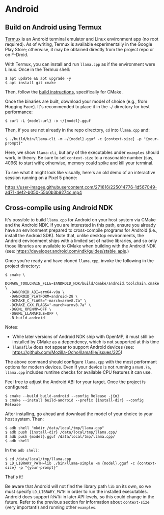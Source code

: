 
# Android

## Build on Android using Termux

[Termux](https://termux.dev/en/) is an Android terminal emulator and Linux environment app (no root required). As of writing, Termux is available experimentally in the Google Play Store; otherwise, it may be obtained directly from the project repo or on F-Droid.

With Termux, you can install and run `llama.cpp` as if the environment were Linux. Once in the Termux shell:

```
$ apt update && apt upgrade -y
$ apt install git cmake
```

Then, follow the [build instructions](https://github.com/ggml-org/llama.cpp/blob/master/docs/build.md), specifically for CMake.

Once the binaries are built, download your model of choice (e.g., from Hugging Face). It's recommended to place it in the `~/` directory for best performance:

```
$ curl -L {model-url} -o ~/{model}.gguf
```

Then, if you are not already in the repo directory, `cd` into `llama.cpp` and:

```
$ ./build/bin/llama-cli -m ~/{model}.gguf -c {context-size} -p "{your-prompt}"
```

Here, we show `llama-cli`, but any of the executables under `examples` should work, in theory. Be sure to set `context-size` to a reasonable number (say, 4096) to start with; otherwise, memory could spike and kill your terminal.

To see what it might look like visually, here's an old demo of an interactive session running on a Pixel 5 phone:

https://user-images.githubusercontent.com/271616/225014776-1d567049-ad71-4ef2-b050-55b0b3b9274c.mp4

## Cross-compile using Android NDK
It's possible to build `llama.cpp` for Android on your host system via CMake and the Android NDK. If you are interested in this path, ensure you already have an environment prepared to cross-compile programs for Android (i.e., install the Android SDK). Note that, unlike desktop environments, the Android environment ships with a limited set of native libraries, and so only those libraries are available to CMake when building with the Android NDK (see: https://developer.android.com/ndk/guides/stable_apis.)

Once you're ready and have cloned `llama.cpp`, invoke the following in the project directory:

```
$ cmake \
  -DCMAKE_TOOLCHAIN_FILE=$ANDROID_NDK/build/cmake/android.toolchain.cmake \
  -DANDROID_ABI=arm64-v8a \
  -DANDROID_PLATFORM=android-28 \
  -DCMAKE_C_FLAGS="-march=armv8.7a" \
  -DCMAKE_CXX_FLAGS="-march=armv8.7a" \
  -DGGML_OPENMP=OFF \
  -DGGML_LLAMAFILE=OFF \
  -B build-android
```

Notes:
  - While later versions of Android NDK ship with OpenMP, it must still be installed by CMake as a dependency, which is not supported at this time
  - `llamafile` does not appear to support Android devices (see: https://github.com/Mozilla-Ocho/llamafile/issues/325)

The above command should configure `llama.cpp` with the most performant options for modern devices. Even if your device is not running `armv8.7a`, `llama.cpp` includes runtime checks for available CPU features it can use.

Feel free to adjust the Android ABI for your target. Once the project is configured:

```
$ cmake --build build-android --config Release -j{n}
$ cmake --install build-android --prefix {install-dir} --config Release
```

After installing, go ahead and download the model of your choice to your host system. Then:

```
$ adb shell "mkdir /data/local/tmp/llama.cpp"
$ adb push {install-dir} /data/local/tmp/llama.cpp/
$ adb push {model}.gguf /data/local/tmp/llama.cpp/
$ adb shell
```

In the `adb shell`:

```
$ cd /data/local/tmp/llama.cpp
$ LD_LIBRARY_PATH=lib ./bin/llama-simple -m {model}.gguf -c {context-size} -p "{your-prompt}"
```

That's it!

Be aware that Android will not find the library path `lib` on its own, so we must specify `LD_LIBRARY_PATH` in order to run the installed executables. Android does support `RPATH` in later API levels, so this could change in the future. Refer to the previous section for information about `context-size` (very important!) and running other `examples`.
